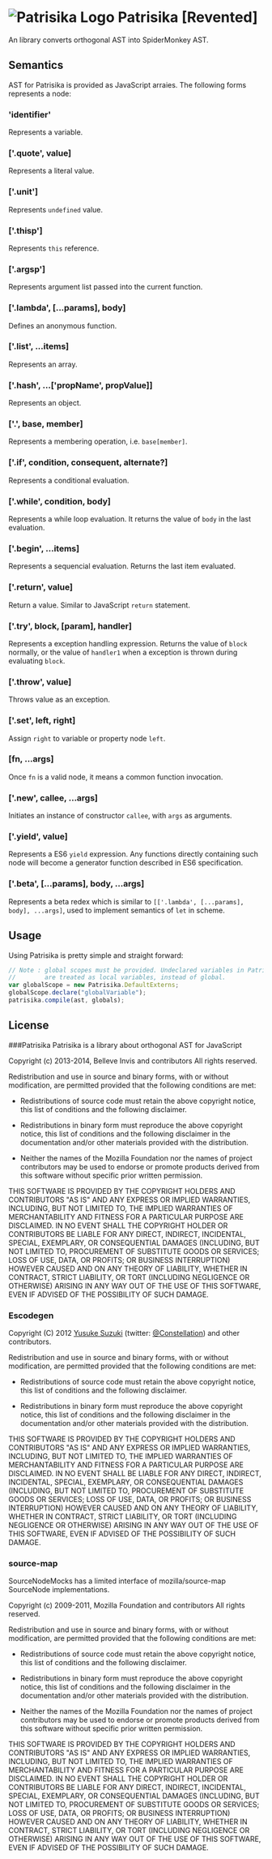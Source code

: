 ![Patrisika Logo](https://rawgit.com/be5invis/patrisika/7f2783ca91ccaa7481c8ea8c1ed4f0d881ceaff8/resources/patrisika-logo.svg) Patrisika [Revented]
===================================

An library converts orthogonal AST into SpiderMonkey AST.

Semantics
-----------------------------------
AST for Patrisika is provided as JavaScript arraies. The following forms represents a node:

### 'identifier'
Represents a variable.
### ['.quote', value]
Represents a literal value.
### ['.unit']
Represents `undefined` value.
### ['.thisp']
Represents `this` reference.
### ['.argsp']
Represents argument list passed into the current function.
### ['.lambda', [...params], body]
Defines an anonymous function.
### ['.list', ...items]
Represents an array.
### ['.hash', ...['propName', propValue]]
Represents an object.
### ['.', base, member]
Represents a membering operation, i.e. `base[member]`.
### ['.if', condition, consequent, alternate?]
Represents a conditional evaluation.
### ['.while', condition, body]
Represents a while loop evaluation. It returns the value of `body` in the last evaluation.
### ['.begin', ...items]
Represents a sequencial evaluation. Returns the last item evaluated.
### ['.return', value]
Return a value. Similar to JavaScript `return` statement.
### ['.try', block, [param], handler]
Represents a exception handling expression. Returns the value of `block` normally, or the value of `handler1` when a exception is thrown during evaluating `block`.
### ['.throw', value]
Throws value as an exception.
### ['.set', left, right]
Assign `right` to variable or property node `left`.
### [fn, ...args]
Once `fn` is a valid node, it means a common function invocation.
### ['.new', callee, ...args]
Initiates an instance of constructor `callee`, with `args` as arguments.
### ['.yield', value]
Represents a ES6 `yield` expression. Any functions directly containing such node will become a generator function described in ES6 specification.
### ['.beta', [...params], body, ...args]
Represents a beta redex which is similar to `[['.lambda', [...params], body], ...args]`, used to implement semantics of `let` in scheme.

Usage
-----------------------------------
Using Patrisika is pretty simple and straight forward:

```javascript
// Note : global scopes must be provided. Undeclared variables in Patrisika
//        are treated as local variables, instead of global.
var globalScope = new Patrisika.DefaultExterns;
globalScope.declare("globalVariable");
patrisika.compile(ast, globals);
```

License
-----------------------------------
###Patrisika
Patrisika is a library about orthogonal AST for JavaScript

Copyright (c) 2013-2014, Belleve Invis and contributors
All rights reserved.

Redistribution and use in source and binary forms, with or without
modification, are permitted provided that the following conditions are met:

* Redistributions of source code must retain the above copyright notice, this
  list of conditions and the following disclaimer.

* Redistributions in binary form must reproduce the above copyright notice,
  this list of conditions and the following disclaimer in the documentation
  and/or other materials provided with the distribution.

* Neither the names of the Mozilla Foundation nor the names of project
  contributors may be used to endorse or promote products derived from this
  software without specific prior written permission.

THIS SOFTWARE IS PROVIDED BY THE COPYRIGHT HOLDERS AND CONTRIBUTORS "AS IS" AND
ANY EXPRESS OR IMPLIED WARRANTIES, INCLUDING, BUT NOT LIMITED TO, THE IMPLIED
WARRANTIES OF MERCHANTABILITY AND FITNESS FOR A PARTICULAR PURPOSE ARE
DISCLAIMED. IN NO EVENT SHALL THE COPYRIGHT HOLDER OR CONTRIBUTORS BE LIABLE
FOR ANY DIRECT, INDIRECT, INCIDENTAL, SPECIAL, EXEMPLARY, OR CONSEQUENTIAL
DAMAGES (INCLUDING, BUT NOT LIMITED TO, PROCUREMENT OF SUBSTITUTE GOODS OR
SERVICES; LOSS OF USE, DATA, OR PROFITS; OR BUSINESS INTERRUPTION) HOWEVER
CAUSED AND ON ANY THEORY OF LIABILITY, WHETHER IN CONTRACT, STRICT LIABILITY,
OR TORT (INCLUDING NEGLIGENCE OR OTHERWISE) ARISING IN ANY WAY OUT OF THE USE
OF THIS SOFTWARE, EVEN IF ADVISED OF THE POSSIBILITY OF SUCH DAMAGE.
### Escodegen

Copyright (C) 2012 [Yusuke Suzuki](http://github.com/Constellation)
 (twitter: [@Constellation](http://twitter.com/Constellation)) and other contributors.

Redistribution and use in source and binary forms, with or without
modification, are permitted provided that the following conditions are met:

  * Redistributions of source code must retain the above copyright
    notice, this list of conditions and the following disclaimer.

  * Redistributions in binary form must reproduce the above copyright
    notice, this list of conditions and the following disclaimer in the
    documentation and/or other materials provided with the distribution.

THIS SOFTWARE IS PROVIDED BY THE COPYRIGHT HOLDERS AND CONTRIBUTORS "AS IS"
AND ANY EXPRESS OR IMPLIED WARRANTIES, INCLUDING, BUT NOT LIMITED TO, THE
IMPLIED WARRANTIES OF MERCHANTABILITY AND FITNESS FOR A PARTICULAR PURPOSE
ARE DISCLAIMED. IN NO EVENT SHALL <COPYRIGHT HOLDER> BE LIABLE FOR ANY
DIRECT, INDIRECT, INCIDENTAL, SPECIAL, EXEMPLARY, OR CONSEQUENTIAL DAMAGES
(INCLUDING, BUT NOT LIMITED TO, PROCUREMENT OF SUBSTITUTE GOODS OR SERVICES;
LOSS OF USE, DATA, OR PROFITS; OR BUSINESS INTERRUPTION) HOWEVER CAUSED AND
ON ANY THEORY OF LIABILITY, WHETHER IN CONTRACT, STRICT LIABILITY, OR TORT
(INCLUDING NEGLIGENCE OR OTHERWISE) ARISING IN ANY WAY OUT OF THE USE OF
THIS SOFTWARE, EVEN IF ADVISED OF THE POSSIBILITY OF SUCH DAMAGE.

### source-map

SourceNodeMocks has a limited interface of mozilla/source-map SourceNode implementations.

Copyright (c) 2009-2011, Mozilla Foundation and contributors
All rights reserved.

Redistribution and use in source and binary forms, with or without
modification, are permitted provided that the following conditions are met:

* Redistributions of source code must retain the above copyright notice, this
  list of conditions and the following disclaimer.

* Redistributions in binary form must reproduce the above copyright notice,
  this list of conditions and the following disclaimer in the documentation
  and/or other materials provided with the distribution.

* Neither the names of the Mozilla Foundation nor the names of project
  contributors may be used to endorse or promote products derived from this
  software without specific prior written permission.

THIS SOFTWARE IS PROVIDED BY THE COPYRIGHT HOLDERS AND CONTRIBUTORS "AS IS" AND
ANY EXPRESS OR IMPLIED WARRANTIES, INCLUDING, BUT NOT LIMITED TO, THE IMPLIED
WARRANTIES OF MERCHANTABILITY AND FITNESS FOR A PARTICULAR PURPOSE ARE
DISCLAIMED. IN NO EVENT SHALL THE COPYRIGHT HOLDER OR CONTRIBUTORS BE LIABLE
FOR ANY DIRECT, INDIRECT, INCIDENTAL, SPECIAL, EXEMPLARY, OR CONSEQUENTIAL
DAMAGES (INCLUDING, BUT NOT LIMITED TO, PROCUREMENT OF SUBSTITUTE GOODS OR
SERVICES; LOSS OF USE, DATA, OR PROFITS; OR BUSINESS INTERRUPTION) HOWEVER
CAUSED AND ON ANY THEORY OF LIABILITY, WHETHER IN CONTRACT, STRICT LIABILITY,
OR TORT (INCLUDING NEGLIGENCE OR OTHERWISE) ARISING IN ANY WAY OUT OF THE USE
OF THIS SOFTWARE, EVEN IF ADVISED OF THE POSSIBILITY OF SUCH DAMAGE.